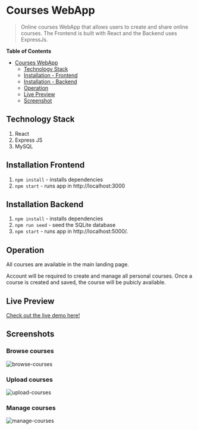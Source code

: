 # Courses WebApp
>Online courses WebApp that allows users to create and share online courses. The Frontend is built with React and the Backend uses ExpressJs.


**Table of Contents**  

- [Courses WebApp](#courses-webapp)
  - [Technology Stack](#technology-stack)
  - [Installation - Frontend](#installation-frontend)
  - [Installation - Backend](#installation-backend)
  - [Operation](#operation)
  - [Live Preview](#live-preview)
  - [Screenshot](#screenshots)

## Technology Stack
1. React
2. Express JS
3. MySQL


## Installation Frontend
1. `npm install` - installs dependencies
2. `npm start` - runs app in http://localhost:3000

## Installation Backend
1. `npm install` - installs dependencies
2. `npm run seed` - seed the SQLite database
3. `npm start`  -  runs app in http://localhost:5000/.

## Operation
All courses are available in the main landing page.

Account will be required to create and manage all personal courses. Once a course is created and saved, the course will be pubicly available.

## Live Preview
[Check out the live demo here!](https://www.chrislemus.io/project-demo/4)


## Screenshots

### Browse courses
![browse-courses](https://github.com/chrislemus/online-courses-webapp/blob/master/project-screenshots/browse-courses.gif)

### Upload courses
![upload-courses](https://github.com/chrislemus/online-courses-webapp/blob/master/project-screenshots/manage-courses.gif)

### Manage courses
![manage-courses](https://github.com/chrislemus/online-courses-webapp/blob/master/project-screenshots/share-courses.gif)
